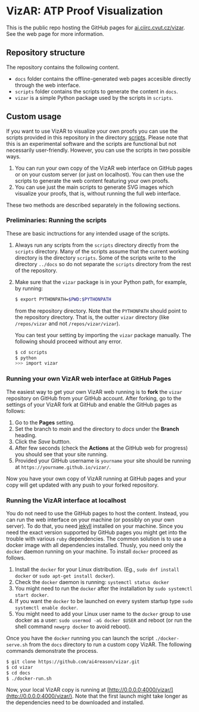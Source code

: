 # VizAR: ATP Proof Visualization

This is the public repo hosting the GitHub pages for
[ai.ciirc.cvut.cz/vizar](ai.ciirc.cvut.cz/vizar).  See the web page for more
information.

## Repository structure

The repository contains the following content.

* `docs` folder contains the offline-generated web pages accesible directly through the web interface.
* `scripts` folder contains the scripts to generate the content in `docs`.
* `vizar` is a simple Python package used by the scripts in `scripts`.

## Custom usage

If you want to use VizAR to visualize your own proofs you can use the scripts provided in this repository in the directory
[scripts](https://github.com/ai4reason/vizar/tree/main/scripts).
Please note that this is an experimental software and the scripts are functional but not necessarily user-friendly.
However, you can use the scripts in two possible ways.

1. You can run your own copy of the VizAR web interface on GitHub pages or on your custom server (or just on localhost).
   You can then use the scripts to generate the web content featuring your own proofs.
2. You can use just the main scripts to generate SVG images which visualize your proofs, that is, without running the full web interface.

These two methods are described separately in the following sections.

### Preliminaries: Running the scripts

These are basic inctructions for any intended usage of the scripts.

1. Always run any scripts from the `scripts` directory directly from the `scripts` directory.  Many of the scripts assume that the current working directory is the directory `scripts`.  Some of the scripts write to the directory `../docs` so do not separate the `scripts` directory from the rest of the repository.
2. Make sure that the `vizar` package is in your Python path, for example, by running:

   ```sh
   $ export PYTHONPATH=$PWD:$PYTHONPATH
   ```
   
   from the repository directory.  Note that the `PYTHONPATH` should point to the repository directory.  That is, the outter `vizar` directory (like `/repos/vizar` and not `/repos/vizar/vizar`).
   
   You can test your setting by importing the `vizar` package manually.  The following should proceed without any error.
   
   ```bash
   $ cd scripts
   $ python
   >>> import vizar
   ```

### Running your own VizAR web interface at GitHub Pages

The easiest way to get your own VizAR web running is to **fork** the `vizar` repository on GitHub from your GitHub account.
After forking, go to the settings of your VizAR fork at GitHub and enable the GitHub pages as follows:

1. Go to the **Pages** setting.
2. Set the branch to *main* and the directory to *docs* under the **Branch** heading.
3. Click the *Save* buttton.
4. After few seconds (check the **Actions** at the GitHub web for progress) you should see that your site running.
5. Provided your GitHub username is `yourname` your site should be running at `https://yourname.github.io/vizar/`.

Now you have your own copy of VizAR running at GitHub pages and your copy will get updated with any push to your forked repository.

### Running the VizAR interface at localhost

You do not need to use the GitHub pages to host the content.  Instead, you can run the web interface on your machine (or possibly on your own server).
To do that, you need [jekyll](https://jekyllrb.com/) installed on your machine.
Since you need the exact version supported by GitHub pages you might get into the trouble with various `ruby` dependencies.
The common solution is to use a docker image with all dependencies installed.
Thusly, you need only the `docker` daemon running on your machine.
To install `docker` proceed as follows.

1. Install the `docker` for your Linux distribution. (Eg., `sudo dnf install docker` or `sudo apt-get install docker`). 
2. Check the `docker` daemon is running: `systemctl status docker`
3. You might need to run the `docker` after the installation by `sudo systemctl start docker`.
4. If you want the `docker` to be launched on every system startup type `sudo systemctl enable docker`.
5. You might need to add your Linux user name to the `docker` group to use docker as a user: `sudo usermod -aG docker $USER` and reboot (or run the shell command `newgrp docker` to avoid reboot).

Once you have the `docker` running you can launch the script `./docker-serve.sh` from the `docs` directory to run a custom copy VizAR.
The following commands demonstrate the process.

```bash
$ git clone https://github.com/ai4reason/vizar.git
$ cd vizar
$ cd docs
$ ./docker-run.sh
```

Now, your local VizAR copy is running at [http://0.0.0.0:4000/vizar/](http://0.0.0.0:4000/vizar/).
Note that the first launch might take longer as the dependencies need to be downloaded and installed.









   
  













